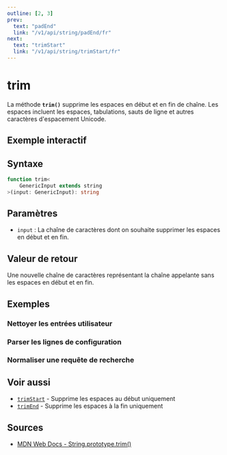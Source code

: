 ```yaml
---
outline: [2, 3]
prev:
  text: "padEnd"
  link: "/v1/api/string/padEnd/fr"
next:
  text: "trimStart"
  link: "/v1/api/string/trimStart/fr"
---
```


# trim

La méthode **`trim()`** supprime les espaces en début et en fin de chaîne. Les espaces incluent les espaces, tabulations, sauts de ligne et autres caractères d'espacement Unicode.

## Exemple interactif

<MonacoTSEditor
  src="/v1/api/string/trim/examples/tryout.doc.ts"
  majorVersion="v1"
  height="200px"
/>

## Syntaxe

```typescript
function trim<
	GenericInput extends string
>(input: GenericInput): string
```

## Paramètres

- `input` : La chaîne de caractères dont on souhaite supprimer les espaces en début et en fin.

## Valeur de retour

Une nouvelle chaîne de caractères représentant la chaîne appelante sans les espaces en début et en fin.

## Exemples

### Nettoyer les entrées utilisateur

<MonacoTSEditor
  	src="/v1/api/string/trim/examples/sanitizeUserInput.doc.ts"
  	majorVersion="v1"
	height="300px"
/>

### Parser les lignes de configuration

<MonacoTSEditor
  	src="/v1/api/string/trim/examples/parseConfigLines.doc.ts"
  	majorVersion="v1"
	height="450px"
/>

### Normaliser une requête de recherche

<MonacoTSEditor
  	src="/v1/api/string/trim/examples/normalizeQuery.doc.ts"
  	majorVersion="v1"
	height="300px"
/>

## Voir aussi

- [`trimStart`](/v1/api/string/trimStart/fr) - Supprime les espaces au début uniquement
- [`trimEnd`](/v1/api/string/trimEnd/fr) - Supprime les espaces à la fin uniquement

## Sources

- [MDN Web Docs - String.prototype.trim()](https://developer.mozilla.org/fr-FR/docs/Web/JavaScript/Reference/Global_Objects/String/trim)
